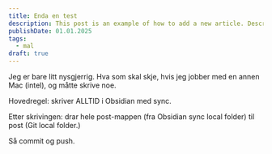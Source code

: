 ```yaml
---
title: Enda en test
description: This post is an example of how to add a new article. Description 50-160 words
publishDate: 01.01.2025
tags:
  - mal
draft: true
---
```


Jeg er bare litt nysgjerrig. Hva som skal skje, hvis jeg jobber med en annen Mac (intel), og måtte skrive noe. 

Hovedregel: skriver ALLTID i Obsidian med sync. 

Etter skrivingen: drar hele post-mappen (fra Obsidian sync local folder) til post (Git local folder.)

Så commit og push.


